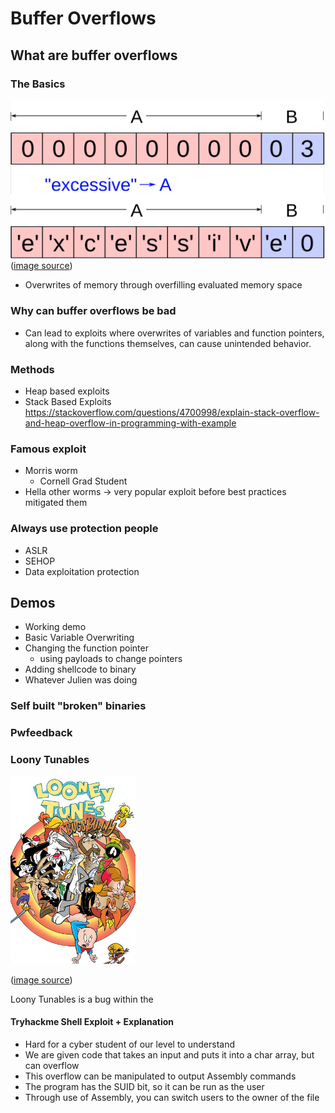 # Buffer Overflows

## What are buffer overflows

### The Basics

![Buffer Overflow Introductory](figures/BufferOverflowIntroductory.png)
([image source](https://en.wikipedia.org/wiki/Buffer_overflow))

- Overwrites of memory through overfilling evaluated memory space

### Why can buffer overflows be bad

- Can lead to exploits where overwrites of variables and function pointers, along with the functions themselves, can cause unintended behavior.

### Methods

- Heap based exploits
- Stack Based Exploits 
https://stackoverflow.com/questions/4700998/explain-stack-overflow-and-heap-overflow-in-programming-with-example 

### Famous exploit

- Morris worm
    - Cornell Grad Student 
- Hella other worms -> very popular exploit before best practices mitigated them


### Always use protection people

- ASLR
- SEHOP
- Data exploitation protection

## Demos

- Working demo
- Basic Variable Overwriting
- Changing the function pointer
    - using payloads to change pointers
- Adding shellcode to binary
- Whatever Julien was doing

### Self built "broken" binaries

### Pwfeedback

### Loony Tunables

<img src="figures/LooneyTunes.png" alt="drawing" width="200"/>

([image source](https://www.imdb.com/title/tt8543208/))

Loony Tunables is a bug within the 

#### Tryhackme Shell Exploit + Explanation

- Hard for a cyber student of our level to understand
- We are given code that takes an input and puts it into a char array, but can overflow
- This overflow can be manipulated to output Assembly commands
- The program has the SUID bit, so it can be run as the user
- Through use of Assembly, you can switch users to the owner of the file
